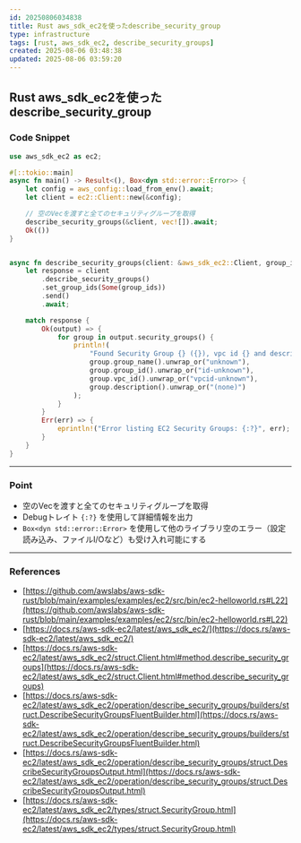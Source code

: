 ```yaml
---
id: 20250806034838
title: Rust aws_sdk_ec2を使ったdescribe_security_group
type: infrastructure
tags: [rust, aws_sdk_ec2, describe_security_groups]
created: 2025-08-06 03:48:38
updated: 2025-08-06 03:59:20
---
```


## Rust aws_sdk_ec2を使ったdescribe_security_group

### Code Snippet

```rust
use aws_sdk_ec2 as ec2;

#[::tokio::main]
async fn main() -> Result<(), Box<dyn std::error::Error>> {
    let config = aws_config::load_from_env().await;
    let client = ec2::Client::new(&config);

    // 空のVecを渡すと全てのセキュリティグループを取得
    describe_security_groups(&client, vec![]).await;
    Ok(())
}


async fn describe_security_groups(client: &aws_sdk_ec2::Client, group_ids: Vec<String>) {
    let response = client
        .describe_security_groups()
        .set_group_ids(Some(group_ids))
        .send()
        .await;

    match response {
        Ok(output) => {
            for group in output.security_groups() {
                println!(
                    "Found Security Group {} ({}), vpc id {} and description {}",
                    group.group_name().unwrap_or("unknown"),
                    group.group_id().unwrap_or("id-unknown"),
                    group.vpc_id().unwrap_or("vpcid-unknown"),
                    group.description().unwrap_or("(none)")
                );
            }
        }
        Err(err) => {
            eprintln!("Error listing EC2 Security Groups: {:?}", err);
        }
    }
}
```

---

### Point

- 空のVecを渡すと全てのセキュリティグループを取得
- Debugトレイト `{:?}` を使用して詳細情報を出力
- `Box<dyn std::error::Error>` を使用して他のライブラリ空のエラー（設定読み込み、ファイルI/Oなど）も受け入れ可能にする

---

### References

- [https://github.com/awslabs/aws-sdk-rust/blob/main/examples/examples/ec2/src/bin/ec2-helloworld.rs#L22](https://github.com/awslabs/aws-sdk-rust/blob/main/examples/examples/ec2/src/bin/ec2-helloworld.rs#L22)
- [https://docs.rs/aws-sdk-ec2/latest/aws_sdk_ec2/](https://docs.rs/aws-sdk-ec2/latest/aws_sdk_ec2/)
- [https://docs.rs/aws-sdk-ec2/latest/aws_sdk_ec2/struct.Client.html#method.describe_security_groups](https://docs.rs/aws-sdk-ec2/latest/aws_sdk_ec2/struct.Client.html#method.describe_security_groups)
- [https://docs.rs/aws-sdk-ec2/latest/aws_sdk_ec2/operation/describe_security_groups/builders/struct.DescribeSecurityGroupsFluentBuilder.html](https://docs.rs/aws-sdk-ec2/latest/aws_sdk_ec2/operation/describe_security_groups/builders/struct.DescribeSecurityGroupsFluentBuilder.html)
- [https://docs.rs/aws-sdk-ec2/latest/aws_sdk_ec2/operation/describe_security_groups/struct.DescribeSecurityGroupsOutput.html](https://docs.rs/aws-sdk-ec2/latest/aws_sdk_ec2/operation/describe_security_groups/struct.DescribeSecurityGroupsOutput.html)
- [https://docs.rs/aws-sdk-ec2/latest/aws_sdk_ec2/types/struct.SecurityGroup.html](https://docs.rs/aws-sdk-ec2/latest/aws_sdk_ec2/types/struct.SecurityGroup.html)
